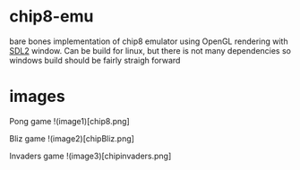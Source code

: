 # chip8-emu
bare bones implementation of chip8 emulator using OpenGL rendering with [SDL2](https://www.libsdl.org/) window.
Can be build for linux, but there is not many dependencies so windows build should be fairly straigh forward

# images

Pong game
!(image1)[chip8.png]

Bliz game
!(image2)[chipBliz.png]

Invaders game
!(image3)[chipinvaders.png]
